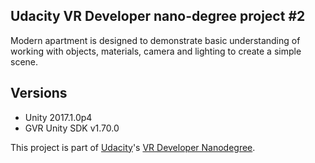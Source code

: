 ## Udacity VR Developer nano-degree project #2
Modern apartment is designed to demonstrate basic understanding of working with objects, materials, camera and lighting to create a simple scene.


## Versions
- Unity 2017.1.0p4
- GVR Unity SDK v1.70.0


This project is part of [Udacity](https://www.udacity.com "Udacity - Be in demand")'s [VR Developer Nanodegree](https://www.udacity.com/course/vr-developer-nanodegree--nd017).